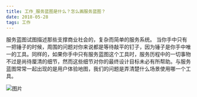 ```yaml
---
title: 工作_服务蓝图是什么？怎么画服务蓝图？
date: 2018-05-28
tags: 工作
---
```


服务蓝图试图描述那些支撑商业社会的，复杂而简单的服务系统。
当你手中只有一把锤子的时候，周围的问题对你来说都是等待敲平的钉子，因为锤子是你手中唯一的工具。同样的，如果你手中只有服务蓝图这个工具时，服务历程中的一切事物不过是尚待厘清的细节，然而这些细节对你的最终设计目标未必有所帮助。与服务蓝图常常一起出现的是用户体验地图，我们的问题是弄清楚什么场景使用哪一个工具。
 <!-- more -->

![图片](https://media.nngroup.com/media/editor/2017/08/22/nng-service-blueprint-example.png)

#### 
